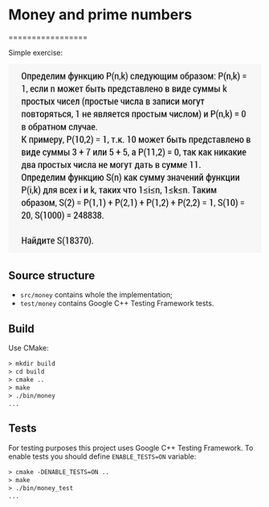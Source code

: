 # Money and prime numbers
=================

Simple exercise:

![](money.jpg)

## Source structure

* `src/money` contains whole the implementation;
* `test/money` contains Google C++ Testing Framework tests.

## Build

Use CMake:

```
> mkdir build
> cd build
> cmake ..
> make
> ./bin/money
...
```

## Tests

For testing purposes this project uses Google C++ Testing Framework. To enable tests you should define `ENABLE_TESTS=ON` variable:

```
> cmake -DENABLE_TESTS=ON ..
> make
> ./bin/money_test
...
```
